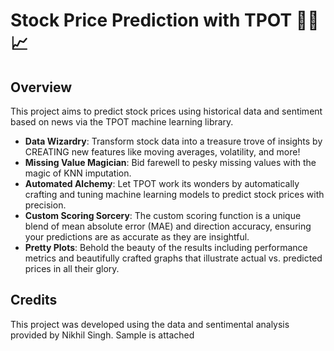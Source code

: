 # Stock Price Prediction with TPOT 🧙‍♂️📈

## Overview

This project aims to predict stock prices using historical data and sentiment based on news via the TPOT machine learning library.

- **Data Wizardry**: Transform stock data into a treasure trove of insights by CREATING new features like moving averages, volatility, and more!
- **Missing Value Magician**: Bid farewell to pesky missing values with the magic of KNN imputation.
- **Automated Alchemy**: Let TPOT work its wonders by automatically crafting and tuning machine learning models to predict stock prices with precision.
- **Custom Scoring Sorcery**: The custom scoring function is a unique blend of mean absolute error (MAE) and direction accuracy, ensuring your predictions are as accurate as they are insightful.
- **Pretty Plots**: Behold the beauty of the results including performance metrics and beautifully crafted graphs that illustrate actual vs. predicted prices in all their glory.
## Credits

This project was developed using the data and sentimental analysis provided by Nikhil Singh. Sample is attached
